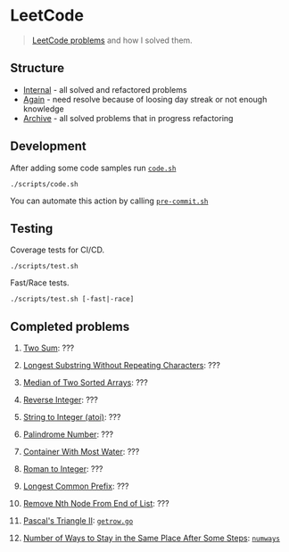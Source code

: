 LeetCode
========

> [LeetCode problems](https://leetcode.com/problemset/all/) and how I solved them.

Structure
---------

- [Internal](./internal) - all solved and refactored problems
- [Again](./pkg/again) - need resolve because of loosing day streak or not enough knowledge
- [Archive](./pkg/arch) - all solved problems that in progress refactoring

Development
-----------

After adding some code samples run [`code.sh`](./scripts/code.sh)

```shell
./scripts/code.sh
```

You can automate this action by calling [`pre-commit.sh`](./scripts/pre-commit.sh)

Testing
-------

Coverage tests for CI/CD.

```shell
./scripts/test.sh
```

Fast/Race tests.

```shell
./scripts/test.sh [-fast|-race]
```

Completed problems
------------------

1. [Two Sum](https://leetcode.com/problems/two-sum/): ???
3. [Longest Substring Without Repeating Characters](https://leetcode.com/problems/longest-substring-without-repeating-characters/): ???
4. [Median of Two Sorted Arrays](https://leetcode.com/problems/median-of-two-sorted-arrays/): ???
7. [Reverse Integer](https://leetcode.com/problems/reverse-integer/): ???
8. [String to Integer (atoi)](https://leetcode.com/problems/string-to-integer-atoi/): ???
9. [Palindrome Number](https://leetcode.com/problems/palindrome-number/): ???
11. [Container With Most Water](https://leetcode.com/problems/container-with-most-water/): ???
13. [Roman to Integer](https://leetcode.com/problems/roman-to-integer/): ???
14. [Longest Common Prefix](https://leetcode.com/problems/longest-common-prefix/): ???
19. [Remove Nth Node From End of List](https://leetcode.com/problems/remove-nth-node-from-end-of-list/): ???

119. [Pascal's Triangle II](https://leetcode.com/problems/pascals-triangle-ii/): [`getrow.go`](./internal/getrow/getrow.go)
1269. [Number of Ways to Stay in the Same Place After Some Steps](https://leetcode.com/problems/number-of-ways-to-stay-in-the-same-place-after-some-steps/): [`numways`](./internal/numways/numways.go)

